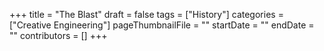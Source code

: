 +++
title = "The Blast"
draft = false
tags = ["History"]
categories = ["Creative Engineering"]
pageThumbnailFile = ""
startDate = ""
endDate = ""
contributors = []
+++
